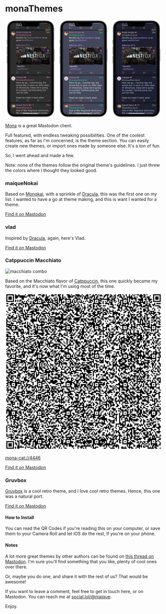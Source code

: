 # monaThemes

![three themes on a combo](https://raw.githubusercontent.com/maique/monaThemes/main/images/hero.png)

[Mona](https://mastodon.social/@MonaApp) is a great Mastodon client. 

Full featured, with endless tweaking possibilities. One of the coolest features, as far as I'm concerned, is the theme section. You can easily create new themes, or import ones made by someone else. It's a ton of fun.

So, I went ahead and made a few.

Note: none of the themes follow the original theme's guidelines. I just threw the colors where I thought they looked good. 

### maiqueNokai

Based on [Monokai](https://monokai.pro), with a sprinkle of [Dracula](https://draculatheme.com), this was the first one on my list. I wanted to have a go at theme making, and this is want I wanted for a theme.

[Find it on Mastodon](https://social.lol/@maique/109859999860041737)

### vlad

Inspired by [Dracula](https://draculatheme.com), again, here's Vlad.

[Find it on Mastodon](https://social.lol/@maique/109893569826148662)

### Catppuccin Macchiato

![macchiato combo](https://raw.githubusercontent.com/maique/monaThemes/main/images/macchiatoHero.png)

Based on the Macchiato flavor of [Catppuccin](https://github.com/catppuccin/catppuccin), this one quickly became my favorite, and it's now what I'm using most of the time. 

![macchiato QR](https://raw.githubusercontent.com/maique/monaThemes/main/images/macchiatoQR.jpeg)

[mona-cat://4446](mona-cat://4446)

[Find it on Mastodon](https://social.lol/@maique/109900046264790326)

### Gruvbox

[Gruvbox](https://github.com/morhetz/gruvbox) is a cool retro theme, and I love cool retro themes. Hence, this one was a natural port. 

[Find it on Mastodon](https://social.lol/@maique/109908553577341850)

#### How to Install

You can read the QR Codes if you're reading this on your computer, or save them to your Camera Roll and let iOS do the rest, if you're on your phone.

#### Notes

A lot more great themes by other authors can be found on [this thread on Mastodon](https://mastodon.social/@MonaApp/109859984571889210). I'm sure you'll find something that you like, plenty of cool ones over there. 

Or, maybe you do one, and share it with the rest of us? That would be awesome!

If you want to leave a comment, feel free to get in touch here, or on Mastodon. You can reach me at [social.lol/@maique](https://social.lol/@maique). 

Enjoy.